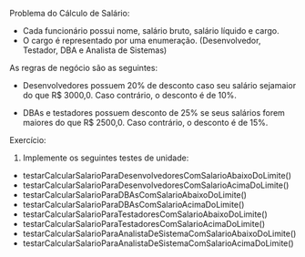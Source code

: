 Problema do Cálculo de Salário: 
  - Cada funcionário possui nome, salário bruto, salário líquido e cargo. 
  - O cargo é representado por uma enumeração. (Desenvolvedor, Testador, DBA e Analista de Sistemas)
 
 As regras de negócio são as seguintes:
   - Desenvolvedores possuem 20% de desconto caso seu salário sejamaior do que R$ 3000,0. 
     Caso contrário, o desconto é de 10%.
   
   - DBAs e testadores possuem desconto de 25% se seus salários forem maiores do que R$ 2500,0.
    Caso contrário, o desconto é de 15%.
    
Exercício:

1) Implemente os seguintes testes de unidade:

 - testarCalcularSalarioParaDesenvolvedoresComSalarioAbaixoDoLimite()
 - testarCalcularSalarioParaDesenvolvedoresComSalarioAcimaDoLimite()
 - testarCalcularSalarioParaDBAsComSalarioAbaixoDoLimite()
 - testarCalcularSalarioParaDBAsComSalarioAcimaDoLimite()
 - testarCalcularSalarioParaTestadoresComSalarioAbaixoDoLimite()
 - testarCalcularSalarioParaTestadoresComSalarioAcimaDoLimite()
 - testarCalcularSalarioParaAnalistaDeSistemaComSalarioAbaixoDoLimite()
 - testarCalcularSalarioParaAnalistaDeSistemaComSalarioAcimaDoLimite()